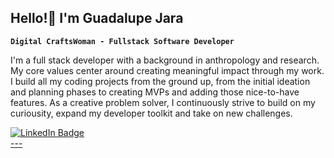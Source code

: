 ## Hello!👋 I'm Guadalupe Jara

**`Digital CraftsWoman - Fullstack Software Developer `**

I'm a full stack developer with a background in anthropology and research. My core values center around creating meaningful impact through my work. I build all my coding projects from the ground up, from the initial ideation and planning phases to creating MVPs and adding those nice-to-have features. As a creative problem solver, I continuously strive to build on my curiousity, expand my developer toolkit and take on new challenges.
<div id="badges">
  <a href="https://www.linkedin.com/in/guadalupejara0614/">
    <img src="https://img.shields.io/badge/LinkedIn-blue?style=for-the-badge&logo=linkedin&logoColor=white" alt="LinkedIn Badge"/>
</div>
---
